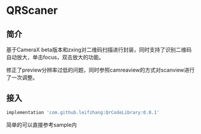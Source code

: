 # QRScaner


##  简介

基于CameraX beta版本和zxing对二维码扫描进行封装，同时支持了识别二维码自动放大，单击focus，双击放大的功能。

修正了preview分辨率过低的问题，同时参照camreaview的方式对scanview进行了一次调整。

## 接入

~~~ gradle
implementation 'com.github.leifzhang:QrCodeLibrary:0.0.1'
~~~

简单的可以直接参考sample内